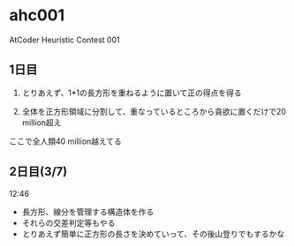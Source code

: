 # ahc001
AtCoder Heuristic Contest 001

## 1日目

1. とりあえず、1*1の長方形を重ねるように置いて正の得点を得る

1. 全体を正方形領域に分割して、重なっているところから貪欲に置くだけで20 million超え

ここで全人類40 million越えてる

## 2日目(3/7)

12:46
- 長方形、線分を管理する構造体を作る
- それらの交差判定等もやる
- とりあえず簡単に正方形の長さを決めていって、その後山登りでもするかな
